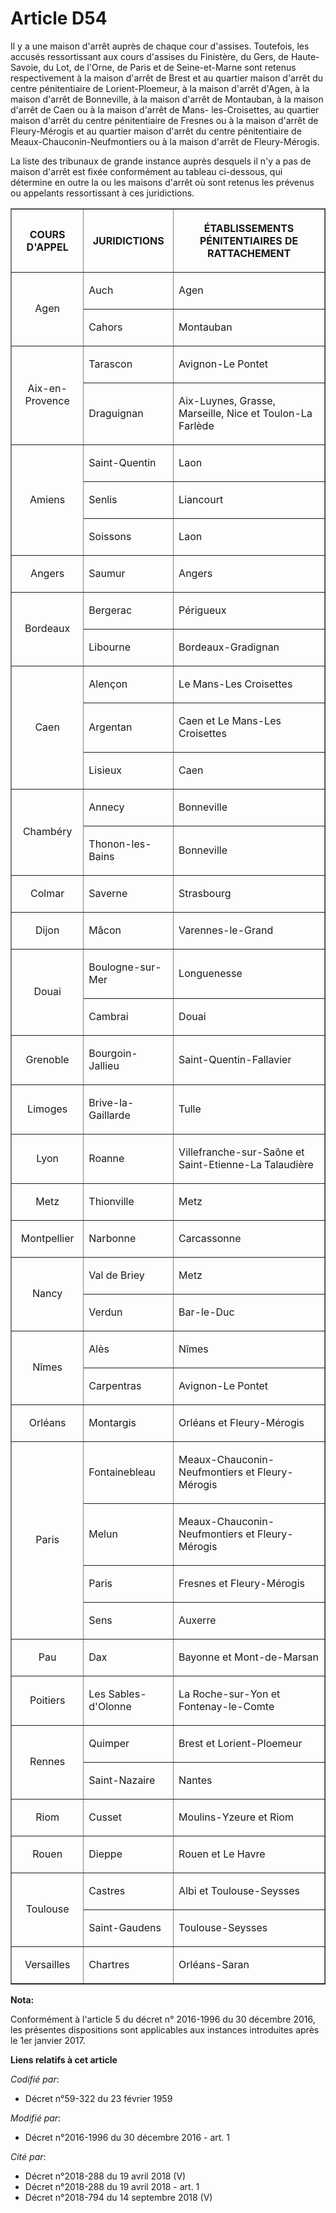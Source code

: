 # Article D54

Il y a une maison d'arrêt auprès de chaque cour d'assises. Toutefois, les accusés ressortissant aux cours d'assises du
Finistère, du Gers, de Haute-Savoie, du Lot, de l'Orne, de Paris et de Seine-et-Marne sont retenus respectivement à la maison
d'arrêt de Brest et au quartier maison d'arrêt du centre pénitentiaire de Lorient-Ploemeur, à la maison d'arrêt d'Agen, à la
maison d'arrêt de Bonneville, à la maison d'arrêt de Montauban, à la maison d'arrêt de Caen ou à la maison d'arrêt de Mans-
les-Croisettes, au quartier maison d'arrêt du centre pénitentiaire de Fresnes ou à la maison d'arrêt de Fleury-Mérogis et au
quartier maison d'arrêt du centre pénitentiaire de Meaux-Chauconin-Neufmontiers ou à la maison d'arrêt de Fleury-Mérogis.

La liste des tribunaux de grande instance auprès desquels il n'y a pas de maison d'arrêt est fixée conformément au tableau
ci-dessous, qui détermine en outre la ou les maisons d'arrêt où sont retenus les prévenus ou appelants ressortissant à ces
juridictions.

<table border="1">
    <tbody>
      <tr>
        <th>

COURS D'APPEL 

</th>
        <th>

JURIDICTIONS 

</th>
        <th>

ÉTABLISSEMENTS PÉNITENTIAIRES DE RATTACHEMENT 

</th>
      </tr>
      <tr>
        <td align="center" valign="middle" rowspan="2">

Agen 

</td>
        <td align="left" valign="middle">

Auch 

</td>
        <td align="left" valign="middle">

Agen 

</td>
      </tr>
      <tr>
        <td align="left" valign="middle">

Cahors 

</td>
        <td valign="middle" align="left">

Montauban 

</td>
      </tr>
      <tr>
        <td valign="middle" align="center" rowspan="2">

Aix-en-Provence 

</td>
        <td align="left" valign="middle">

Tarascon 

</td>
        <td valign="middle" align="left">

Avignon-Le Pontet 

</td>
      </tr>
      <tr>
        <td align="left" valign="middle">

Draguignan 

</td>
        <td valign="middle">

Aix-Luynes, Grasse, Marseille, Nice et Toulon-La Farlède 

</td>
      </tr>
      <tr>
        <td align="center" rowspan="3" valign="middle">

Amiens 

</td>
        <td align="left" valign="middle">

Saint-Quentin 

</td>
        <td valign="middle" align="left">

Laon 

</td>
      </tr>
      <tr>
        <td align="left" valign="middle">

Senlis 

</td>
        <td align="left" valign="middle">

Liancourt 

</td>
      </tr>
      <tr>
        <td valign="middle" align="left">

Soissons 

</td>
        <td align="left" valign="middle">

Laon 

</td>
      </tr>
      <tr>
        <td valign="middle" align="center">

Angers 

</td>
        <td align="left" valign="middle">

Saumur 

</td>
        <td align="left" valign="middle">

Angers 

</td>
      </tr>
      <tr>
        <td valign="middle" rowspan="2" align="center">

Bordeaux 

</td>
        <td align="left" valign="middle">

Bergerac 

</td>
        <td valign="middle" align="left">

Périgueux 

</td>
      </tr>
      <tr>
        <td align="left" valign="middle">

Libourne 

</td>
        <td valign="middle" align="left">

Bordeaux-Gradignan 

</td>
      </tr>
      <tr>
        <td align="center" rowspan="3" valign="middle">

Caen 

</td>
        <td valign="middle" align="left">

Alençon 

</td>
        <td valign="middle" align="left">

Le Mans-Les Croisettes 

</td>
      </tr>
      <tr>
        <td align="left" valign="middle">

Argentan 

</td>
        <td align="left" valign="middle">

Caen et Le Mans-Les Croisettes 

</td>
      </tr>
      <tr>
        <td align="left" valign="middle">

Lisieux 

</td>
        <td valign="middle" align="left">

Caen 

</td>
      </tr>
      <tr>
        <td align="center" rowspan="2" valign="middle">

Chambéry 

</td>
        <td align="left" valign="middle">

Annecy 

</td>
        <td align="left" valign="middle">

Bonneville 

</td>
      </tr>
      <tr>
        <td align="left" valign="middle">

Thonon-les-Bains 

</td>
        <td valign="middle" align="left">

Bonneville 

</td>
      </tr>
      <tr>
        <td valign="middle" align="center">

Colmar 

</td>
        <td align="left" valign="middle">

Saverne 

</td>
        <td align="left" valign="middle">

Strasbourg 

</td>
      </tr>
      <tr>
        <td valign="middle" align="center">

Dijon 

</td>
        <td align="left" valign="middle">

Mâcon 

</td>
        <td align="left" valign="middle">

Varennes-le-Grand 

</td>
      </tr>
      <tr>
        <td valign="middle" rowspan="2" align="center">

Douai 

</td>
        <td align="left" valign="middle">

Boulogne-sur-Mer 

</td>
        <td align="left" valign="middle">

Longuenesse 

</td>
      </tr>
      <tr>
        <td align="left" valign="middle">

Cambrai 

</td>
        <td align="left" valign="middle">

Douai 

</td>
      </tr>
      <tr>
        <td align="center" valign="middle">

Grenoble 

</td>
        <td valign="middle" align="left">

Bourgoin-Jallieu 

</td>
        <td valign="middle" align="left">

Saint-Quentin-Fallavier 

</td>
      </tr>
      <tr>
        <td valign="middle" align="center">

Limoges 

</td>
        <td valign="middle" align="left">

Brive-la-Gaillarde 

</td>
        <td align="left" valign="middle">

Tulle 

</td>
      </tr>
      <tr>
        <td valign="middle" align="center">

Lyon 

</td>
        <td valign="middle" align="left">

Roanne 

</td>
        <td align="left" valign="middle">

Villefranche-sur-Saône et Saint-Etienne-La Talaudière 

</td>
      </tr>
      <tr>
        <td align="center" valign="middle">

Metz 

</td>
        <td valign="middle" align="left">

Thionville 

</td>
        <td valign="middle" align="left">

Metz 

</td>
      </tr>
      <tr>
        <td valign="middle" align="center">

Montpellier 

</td>
        <td valign="middle" align="left">

Narbonne 

</td>
        <td align="left" valign="middle">

Carcassonne 

</td>
      </tr>
      <tr>
        <td rowspan="2" valign="middle" align="center">

Nancy 

</td>
        <td align="left" valign="middle">

Val de Briey</td>
        <td align="left" valign="middle">

Metz 

</td>
      </tr>
      <tr>
        <td valign="middle" align="left">

Verdun 

</td>
        <td align="left" valign="middle">

Bar-le-Duc 

</td>
      </tr>
      <tr>
        <td align="center" rowspan="2" valign="middle">

Nîmes 

</td>
        <td valign="middle" align="left">

Alès 

</td>
        <td valign="middle" align="left">

Nîmes 

</td>
      </tr>
      <tr>
        <td valign="middle" align="left">

Carpentras 

</td>
        <td align="left" valign="middle">

Avignon-Le Pontet 

</td>
      </tr>
      <tr>
        <td align="center" valign="middle">

Orléans 

</td>
        <td align="left" valign="middle">

Montargis 

</td>
        <td valign="middle" align="left">

Orléans et Fleury-Mérogis 

</td>
      </tr>
      <tr>
        <td valign="middle" rowspan="4" align="center">

Paris 

</td>
        <td align="left" valign="middle">

Fontainebleau 

</td>
        <td valign="middle" align="left">

Meaux-Chauconin-Neufmontiers et Fleury-Mérogis 

</td>
      </tr>
      <tr>
        <td valign="middle" align="left">

Melun 

</td>
        <td valign="middle" align="left">

Meaux-Chauconin-Neufmontiers et Fleury-Mérogis 

</td>
      </tr>
      <tr>
        <td align="left" valign="middle">

Paris 

</td>
        <td valign="middle" align="left">

Fresnes et Fleury-Mérogis 

</td>
      </tr>
      <tr>
        <td align="left" valign="middle">

Sens 

</td>
        <td align="left" valign="middle">

Auxerre 

</td>
      </tr>
      <tr>
        <td valign="middle" align="center">

Pau 

</td>
        <td align="left" valign="middle">

Dax 

</td>
        <td align="left" valign="middle">

Bayonne et Mont-de-Marsan 

</td>
      </tr>
      <tr>
        <td valign="middle" align="center">

Poitiers 

</td>
        <td align="left" valign="middle">

Les Sables-d'Olonne 

</td>
        <td valign="middle" align="left">

La Roche-sur-Yon et Fontenay-le-Comte 

</td>
      </tr>
      <tr>
        <td align="center" rowspan="2" valign="middle">

Rennes 

</td>
        <td valign="middle" align="left">

Quimper 

</td>
        <td align="left" valign="middle">

Brest et Lorient-Ploemeur 

</td>
      </tr>
      <tr>
        <td align="left" valign="middle">

Saint-Nazaire 

</td>
        <td valign="middle" align="left">

Nantes 

</td>
      </tr>
      <tr>
        <td align="center" valign="middle">

Riom 

</td>
        <td align="left" valign="middle">

Cusset 

</td>
        <td align="left" valign="middle">

Moulins-Yzeure et Riom 

</td>
      </tr>
      <tr>
        <td align="center" valign="middle">

Rouen 

</td>
        <td valign="middle" align="left">

Dieppe 

</td>
        <td align="left" valign="middle">

Rouen et Le Havre 

</td>
      </tr>
      <tr>
        <td rowspan="2" valign="middle" align="center">

Toulouse 

</td>
        <td align="left" valign="middle">

Castres 

</td>
        <td align="left" valign="middle">

Albi et Toulouse-Seysses 

</td>
      </tr>
      <tr>
        <td align="left" valign="middle">

Saint-Gaudens 

</td>
        <td valign="middle" align="left">

Toulouse-Seysses 

</td>
      </tr>
      <tr>
        <td align="center" valign="middle">

Versailles 

</td>
        <td align="left" valign="middle">

Chartres 

</td>
        <td valign="middle" align="left">

Orléans-Saran

</td>
      </tr>
    </tbody>
  </table>

**Nota:**

Conformément à l'article 5 du décret n° 2016-1996 du 30 décembre 2016, les présentes dispositions sont applicables aux
instances introduites après le 1er janvier 2017.

**Liens relatifs à cet article**

_Codifié par_:

  - Décret n°59-322 du 23 février 1959

_Modifié par_:

  - Décret n°2016-1996 du 30 décembre 2016 - art. 1

_Cité par_:

  - Décret n°2018-288 du 19 avril 2018 (V)
  - Décret n°2018-288 du 19 avril 2018 - art. 1
  - Décret n°2018-794 du 14 septembre 2018 (V)
